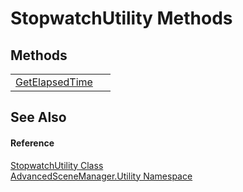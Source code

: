 # StopwatchUtility Methods




## Methods
<table>
<tr>
<td><a href="M_AdvancedSceneManager_Utility_StopwatchUtility_GetElapsedTime.md">GetElapsedTime</a></td>
<td> </td></tr>
</table>

## See Also


#### Reference
<a href="T_AdvancedSceneManager_Utility_StopwatchUtility.md">StopwatchUtility Class</a>  
<a href="N_AdvancedSceneManager_Utility.md">AdvancedSceneManager.Utility Namespace</a>  
